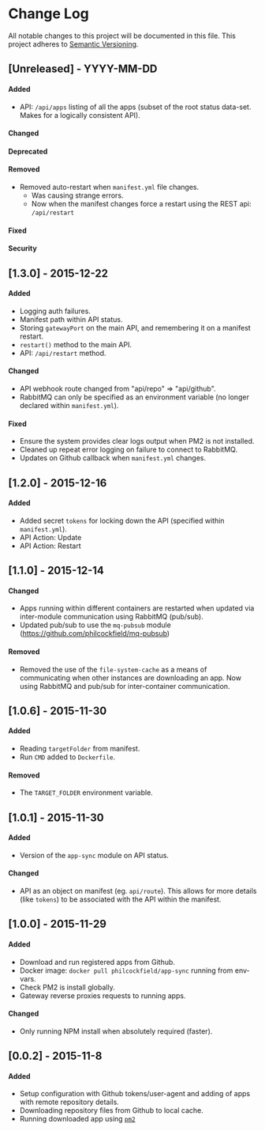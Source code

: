 # Change Log
All notable changes to this project will be documented in this file.
This project adheres to [Semantic Versioning](http://semver.org/).


## [Unreleased] - YYYY-MM-DD
#### Added
- API: `/api/apps` listing of all the apps (subset of the root status data-set.  
  Makes for a logically consistent API).
#### Changed
#### Deprecated
#### Removed
- Removed auto-restart when `manifest.yml` file changes.
    - Was causing strange errors.
    - Now when the manifest changes force a restart using the REST api: `/api/restart`
#### Fixed
#### Security


## [1.3.0] - 2015-12-22
#### Added
- Logging auth failures.
- Manifest path within API status.
- Storing `gatewayPort` on the main API, and remembering it on a manifest restart.
- `restart()` method to the main API.
- API: `/api/restart` method.
#### Changed
- API webhook route changed from "api/repo" => "api/github".
- RabbitMQ can only be specified as an environment variable (no longer declared within `manifest.yml`).
#### Fixed
- Ensure the system provides clear logs output when PM2 is not installed.
- Cleaned up repeat error logging on failure to connect to RabbitMQ.
- Updates on Github callback when `manifest.yml` changes.


## [1.2.0] - 2015-12-16
#### Added
- Added secret `tokens` for locking down the API (specified within `manifest.yml`).
- API Action: Update
- API Action: Restart


## [1.1.0] - 2015-12-14
#### Changed
- Apps running within different containers are restarted when updated via inter-module communication using RabbitMQ (pub/sub).
- Updated pub/sub to use the `mq-pubsub` module (https://github.com/philcockfield/mq-pubsub)
#### Removed
- Removed the use of the `file-system-cache` as a means of communicating when other instances are downloading an app.  Now using RabbitMQ and pub/sub for inter-container communication.


## [1.0.6] - 2015-11-30
#### Added
- Reading `targetFolder` from manifest.
- Run `CMD` added to `Dockerfile`.
#### Removed
- The `TARGET_FOLDER` environment variable.


## [1.0.1] - 2015-11-30
#### Added
- Version of the `app-sync` module on API status.
#### Changed
- API as an object on manifest (eg. `api/route`).
  This allows for more details (like `tokens`) to be associated with the API within the manifest.


## [1.0.0] - 2015-11-29
#### Added
- Download and run registered apps from Github.
- Docker image: `docker pull philcockfield/app-sync` running from env-vars.
- Check PM2 is install globally.
- Gateway reverse proxies requests to running apps.

#### Changed
- Only running NPM install when absolutely required (faster).


## [0.0.2] - 2015-11-8
#### Added
- Setup configuration with Github tokens/user-agent and adding of apps with remote repository details.
- Downloading repository files from Github to local cache.
- Running downloaded app using [`pm2`](http://pm2.keymetrics.io/)
